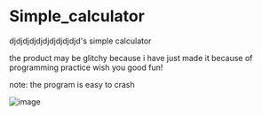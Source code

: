 # Simple_calculator
djdjdjdjdjdjdjdjdjdjd's simple calculator

the product may be glitchy because i have just made it because of programming practice
wish you good fun!



note: the program is easy to crash

![image](https://github.com/djdjdjdjdjdjdjdjdjdjd/Simple_calculator/assets/118541810/00a18dfc-8425-4926-adaf-90d47eb8d5cd)
